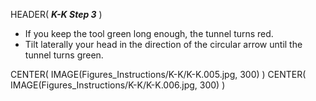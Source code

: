 HEADER( *__K-K Step 3__* )

- If you keep the tool green long enough, the tunnel turns red.
- Tilt laterally your head in the direction of the circular arrow until the tunnel turns green.

CENTER( IMAGE(Figures_Instructions/K-K/K-K.005.jpg, 300) )
CENTER( IMAGE(Figures_Instructions/K-K/K-K.006.jpg, 300) )